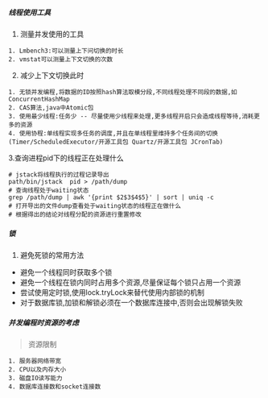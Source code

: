 ##### 线程使用工具
1. 测量并发使用的工具

```text
1. Lmbench3:可以测量上下问切换的时长
2. vmstat可以测量上下文切换的次数
```

2. 减少上下文切换此时

```text
1. 无锁并发编程,将数据的ID按照hash算法取模分段,不同线程处理不同段的数据,如ConcurrentHashMap
2. CAS算法,java中Atomic包
3. 使用最少线程:任务少 -- 尽量使用少线程来处理,更多线程开启只会造成线程等待,消耗更多的资源
4. 使用协程:单线程实现多任务的调度,并且在单线程里维持多个任务间的切换(Timer/ScheduledExecutor/开源工具包 Quartz/开源工具包 JCronTab)
```

3.查询进程pid下的线程正在处理什么

```text
# jstack将线程执行的过程记录导出
path/bin/jstack  pid > /path/dump
# 查询线程处于waiting状态
grep /path/dump | awk '{print $2$3$4$5}' | sort | uniq -c
# 打开导出的文件dump查看处于waiting状态的线程正在做什么
# 根据得出的结论对线程分配的资源进行重置修改
``` 

##### 锁
1. 避免死锁的常用方法

* 避免一个线程同时获取多个锁
* 避免一个线程在锁内同时占用多个资源,尽量保证每个锁只占用一个资源
* 尝试使用定时锁,使用lock.tryLock来替代使用内部锁的机制
* 对于数据库锁,加锁和解锁必须在一个数据库连接中,否则会出现解锁失败


##### 并发编程时资源的考虑

> 资源限制

```text
1. 服务器网络带宽
2. CPU以及内存大小
3. 磁盘IO读写能力
4. 数据库连接数和socket连接数
```

